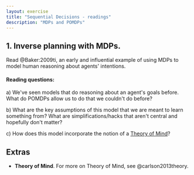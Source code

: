 ```yaml
---
layout: exercise
title: "Sequential Decisions - readings"
description: "MDPs and POMDPs" 
---
```


## 1. Inverse planning with MDPs.

Read @Baker:2009ti, an early and influential example of using MDPs to model human reasoning about agents' intentions. 

#### Reading questions:
a) We've seen models that do reasoning about an agent's goals before. What do POMDPs allow us to do that we couldn't do before?

b) What are the key assumptions of this model that we are meant to learn something from? What are simplifications/hacks that aren't central and hopefully don't matter?

c) How does this model incorporate the notion of a [Theory of Mind](https://en.wikipedia.org/wiki/Theory_of_mind)?

## Extras

* **Theory of Mind**. For more on Theory of Mind, see @carlson2013theory.